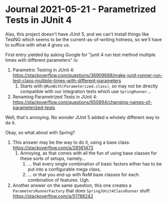 Journal 2021-05-21 - Parametrized Tests in JUnit 4
==================================================

Alas, this project doesn't have JUnit 5, and we can't install things like TestNG which seems to be the current-as-of-writing hotness, so we'll have to suffice with what 4 gives us.

First entry yielded by asking Google for "junit 4 run test method multiple times with different parameters" is:

1. Parametric Testing in JUnit 4: https://stackoverflow.com/questions/36909688/make-junit-runner-run-test-class-multiple-times-with-different-parameters
    1. Starts with `@RunWith(Parameterized.class)`, so may not be directly compatible with our integration tests which use `SpringRunner`...
2. Renaming Parametrized Tests in JUnit 4: https://stackoverflow.com/questions/650894/changing-names-of-parameterized-tests

Well, that's annoying.  No wonder JUnit 5 added a wholely different way to do it.

Okay, so what about with Spring?

1. This answer may be the way to do it, using a base class: https://stackoverflow.com/a/28561473
    1. Annoying, as that comes with all the fun of using base classes for these sorts of setups, namely...
        1. ... that every single combination of basic factors either has to be put into a configurable mega class,
        2. ... or that you end up with NxM base classes for each combination of features.  Ugh.
2. Another answer on the same question, this one creates a `ParametersRunnerFactory` that does `SpringJUnit4ClassRunner` stuff: https://stackoverflow.com/a/51788242
